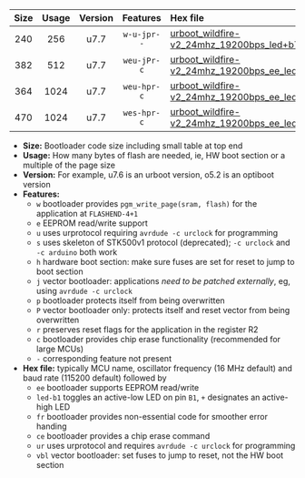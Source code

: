 |Size|Usage|Version|Features|Hex file|
|:-:|:-:|:-:|:-:|:--|
|240|256|u7.7|`w-u-jpr--`|[urboot_wildfire-v2_24mhz_19200bps_led+b7_ur_vbl.hex](https://raw.githubusercontent.com/stefanrueger/urboot.hex/main/boards/wildfire-v2/fcpu_24mhz/19200_bps/urboot_wildfire-v2_24mhz_19200bps_led+b7_ur_vbl.hex)|
|382|512|u7.7|`weu-jPr-c`|[urboot_wildfire-v2_24mhz_19200bps_ee_led+b7_fr_ce_ur_vbl.hex](https://raw.githubusercontent.com/stefanrueger/urboot.hex/main/boards/wildfire-v2/fcpu_24mhz/19200_bps/urboot_wildfire-v2_24mhz_19200bps_ee_led+b7_fr_ce_ur_vbl.hex)|
|364|1024|u7.7|`weu-hpr-c`|[urboot_wildfire-v2_24mhz_19200bps_ee_led+b7_fr_ce_ur.hex](https://raw.githubusercontent.com/stefanrueger/urboot.hex/main/boards/wildfire-v2/fcpu_24mhz/19200_bps/urboot_wildfire-v2_24mhz_19200bps_ee_led+b7_fr_ce_ur.hex)|
|470|1024|u7.7|`wes-hpr-c`|[urboot_wildfire-v2_24mhz_19200bps_ee_led+b7_fr_ce.hex](https://raw.githubusercontent.com/stefanrueger/urboot.hex/main/boards/wildfire-v2/fcpu_24mhz/19200_bps/urboot_wildfire-v2_24mhz_19200bps_ee_led+b7_fr_ce.hex)|

- **Size:** Bootloader code size including small table at top end
- **Usage:** How many bytes of flash are needed, ie, HW boot section or a multiple of the page size
- **Version:** For example, u7.6 is an urboot version, o5.2 is an optiboot version
- **Features:**
  + `w` bootloader provides `pgm_write_page(sram, flash)` for the application at `FLASHEND-4+1`
  + `e` EEPROM read/write support
  + `u` uses urprotocol requiring `avrdude -c urclock` for programming
  + `s` uses skeleton of STK500v1 protocol (deprecated); `-c urclock` and `-c arduino` both work
  + `h` hardware boot section: make sure fuses are set for reset to jump to boot section
  + `j` vector bootloader: applications *need to be patched externally*, eg, using `avrdude -c urclock`
  + `p` bootloader protects itself from being overwritten
  + `P` vector bootloader only: protects itself and reset vector from being overwritten
  + `r` preserves reset flags for the application in the register R2
  + `c` bootloader provides chip erase functionality (recommended for large MCUs)
  + `-` corresponding feature not present
- **Hex file:** typically MCU name, oscillator frequency (16 MHz default) and baud rate (115200 default) followed by
  + `ee` bootloader supports EEPROM read/write
  + `led-b1` toggles an active-low LED on pin `B1`, `+` designates an active-high LED
  + `fr` bootloader provides non-essential code for smoother error handing
  + `ce` bootloader provides a chip erase command
  + `ur` uses urprotocol and requires `avrdude -c urclock` for programming
  + `vbl` vector bootloader: set fuses to jump to reset, not the HW boot section
